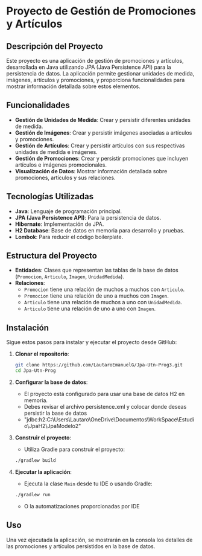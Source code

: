 # Proyecto de Gestión de Promociones y Artículos

## Descripción del Proyecto

Este proyecto es una aplicación de gestión de promociones y artículos, desarrollada en Java utilizando JPA (Java Persistence API) para la persistencia de datos. La aplicación permite gestionar unidades de medida, imágenes, artículos y promociones, y proporciona funcionalidades para mostrar información detallada sobre estos elementos.

## Funcionalidades

- **Gestión de Unidades de Medida**: Crear y persistir diferentes unidades de medida.
- **Gestión de Imágenes**: Crear y persistir imágenes asociadas a artículos y promociones.
- **Gestión de Artículos**: Crear y persistir artículos con sus respectivas unidades de medida e imágenes.
- **Gestión de Promociones**: Crear y persistir promociones que incluyen artículos e imágenes promocionales.
- **Visualización de Datos**: Mostrar información detallada sobre promociones, artículos y sus relaciones.

## Tecnologías Utilizadas

- **Java**: Lenguaje de programación principal.
- **JPA (Java Persistence API)**: Para la persistencia de datos.
- **Hibernate**: Implementación de JPA.
- **H2 Database**: Base de datos en memoria para desarrollo y pruebas.
- **Lombok**: Para reducir el código boilerplate.

## Estructura del Proyecto

- **Entidades**: Clases que representan las tablas de la base de datos (`Promocion`, `Articulo`, `Imagen`, `UnidadMedida`).
- **Relaciones**:
  - `Promocion` tiene una relación de muchos a muchos con `Articulo`.
  - `Promocion` tiene una relación de uno a muchos con `Imagen`.
  - `Articulo` tiene una relación de muchos a uno con `UnidadMedida`.
  - `Articulo` tiene una relación de uno a uno con `Imagen`.

## Instalación

Sigue estos pasos para instalar y ejecutar el proyecto desde GitHub:

1. **Clonar el repositorio**:

    ```bash
    git clone https://github.com/LautaroEmanuelG/Jpa-Utn-Prog3.git
    cd Jpa-Utn-Prog
    ```

2. **Configurar la base de datos**:

    - El proyecto está configurado para usar una base de datos H2 en memoria.
    - Debes revisar el archivo persistence.xml y colocar donde deseas persistir la base de datos
    - "jdbc:h2:C:\Users\Lautaro\OneDrive\Documentos\WorkSpace\Estudio\JpaH2\JpaModelo2"

3. **Construir el proyecto**:
    - Utiliza Gradle para construir el proyecto:

    ```bash
    ./gradlew build
    ```

4. **Ejecutar la aplicación**:
    - Ejecuta la clase `Main` desde tu IDE o usando Gradle:

    ```bash
    ./gradlew run
    ```

    - O la automatizaciones proporcionadas por IDE

## Uso

Una vez ejecutada la aplicación, se mostrarán en la consola los detalles de las promociones y artículos persistidos en la base de datos.
